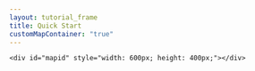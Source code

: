 ```yaml
---
layout: tutorial_frame
title: Quick Start
customMapContainer: "true"
---
```

	<div id="mapid" style="width: 600px; height: 400px;"></div>

<script>

	var mymap = L.map('mapid').setView([51.505, -0.09], 13);

	L.tileLayer('https://server.arcgisonline.com/ArcGIS/rest/services/World_Street_Map/MapServer/tile/{z}/{y}/{x}', {
			attribution: 'Tiles &copy; Esri &mdash; Source: Esri, DeLorme, NAVTEQ, USGS, Intermap, iPC, NRCAN, Esri Japan, METI, Esri China (Hong Kong), Esri (Thailand), TomTom, 2012'
		}).addTo(mymap);

	var marker = L.marker([51.5, -0.09]).addTo(mymap);

	var circle = L.circle([51.508, -0.11], 500, {
		color: 'red',
		fillColor: '#f03',
		fillOpacity: 0.5,
	}).addTo(mymap);

	var polygon = L.polygon([
		[51.509, -0.08],
		[51.503, -0.06],
		[51.51, -0.047]
	]).addTo(mymap);

	marker.bindPopup("<b>Hello world!</b><br>I am a popup.").openPopup();
	circle.bindPopup("I am a circle.");
	polygon.bindPopup("I am a polygon.");

	var popup = L.popup()
		.setLatLng([51.5, -0.09])
		.setContent("I am a standalone popup.")
		.openOn(mymap);

</script>
